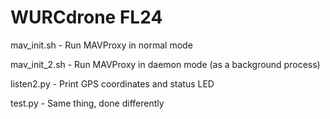 # WURCdrone FL24

mav_init.sh - Run MAVProxy in normal mode

mav_init_2.sh - Run MAVProxy in daemon mode (as a background process)

listen2.py - Print GPS coordinates and status LED

test.py - Same thing, done differently
